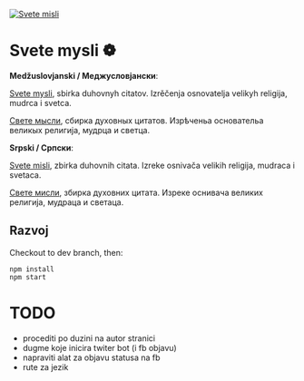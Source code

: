 [![Svete misli](https://raw.githubusercontent.com/svetemysli/svetemysli.github.io/master/icon-192x192.png)](https://svetemysli.github.io)

# Svete mysli ❁

**Medžuslovjanski / Меджусловјански**:

[Svete mysli](https://svetemysli.github.io), sbirka duhovnyh citatov. Izrěčenja osnovatelja velikyh religija, mudrca i svetca.

[Свете мысли](https://svetemysli.github.io), сбирка духовных цитатов. Изрѣченьа основательа великых религија, мудрца и светца.

**Srpski / Српски**:

[Svete misli](https://svetemysli.github.io), zbirka duhovnih citata. Izreke osnivača velikih religija, mudraca i svetaca.

[Свете мисли](https://svetemysli.github.io), збирка духовних цитата. Изреке оснивача великих религија, мудраца и светаца.

## Razvoj

Checkout to dev branch, then:

```
npm install
npm start
```

# TODO

- procediti po duzini na autor stranici
- dugme koje inicira twiter bot (i fb objavu)
- napraviti alat za objavu statusa na fb
- rute za jezik
